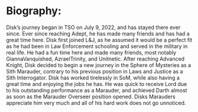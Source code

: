 # Biography:

Disk’s journey began in TSO on July 9, 2022, and has stayed there ever since.
Ever since reaching Adept, he has made many friends and has had a great time here.
Disk first joined L&J, as he assumed it would be a perfect fit as he had been in Law Enforcement schooling and served in the military in real life.
He had a fun time here and made many friends, most notably GiannaVanquished, AzraelTrinity, and Unitnetic.
After reaching Advanced Knight, Disk decided to begin a new journey in the Sphere of Mysteries as a Sith Marauder, contrary to his previous position in Laws and Justice as a Sith Interrogator.
Disk has worked tirelessly in SoM, while also having a great time and enjoying the jobs he has.
He was quick to receive Lord due to his outstanding performance as a Marauder, and achieved Darth almost as soon as the Marauder Overseer position opened.
Disks Marauders appreciate him very much and all of his hard work does not go unnoticed.
